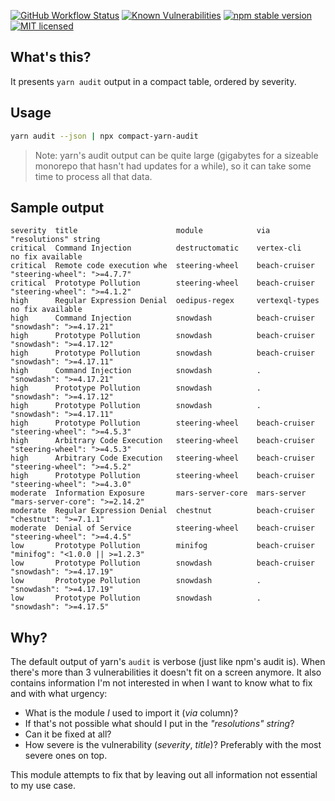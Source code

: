 [![GitHub Workflow Status](https://github.com/sverweij/compact-yarn-audit/actions/workflows/lint-and-test.yml/badge.svg)](https://github.com/sverweij/compact-yarn-audit/actions/workflows/lint-and-test.yml)
[![Known Vulnerabilities](https://snyk.io/test/github/sverweij/compact-yarn-audit/badge.svg?targetFile=package.json)](https://snyk.io/test/github/sverweij/compact-yarn-audit?targetFile=package.json)
[![npm stable version](https://img.shields.io/npm/v/compact-yarn-audit.svg?logo=npm)](https://npmjs.com/package/compact-yarn-audit)
[![MIT licensed](https://img.shields.io/badge/license-MIT-blue.svg)](LICENSE)

## What's this?

It presents `yarn audit` output in a compact table, ordered by severity.

## Usage

```sh
yarn audit --json | npx compact-yarn-audit
```

> Note: yarn's audit output can be quite large (gigabytes for a sizeable
> monorepo that hasn't had updates for a while), so it can take
> some time to process all that data.

## Sample output

```
severity  title                      module            via             "resolutions" string
critical  Command Injection          destructomatic    vertex-cli      no fix available
critical  Remote code execution whe  steering-wheel    beach-cruiser   "steering-wheel": ">=4.7.7"
critical  Prototype Pollution        steering-wheel    beach-cruiser   "steering-wheel": ">=4.1.2"
high      Regular Expression Denial  oedipus-regex     vertexql-types  no fix available
high      Command Injection          snowdash          beach-cruiser   "snowdash": ">=4.17.21"
high      Prototype Pollution        snowdash          beach-cruiser   "snowdash": ">=4.17.12"
high      Prototype Pollution        snowdash          beach-cruiser   "snowdash": ">=4.17.11"
high      Command Injection          snowdash          .               "snowdash": ">=4.17.21"
high      Prototype Pollution        snowdash          .               "snowdash": ">=4.17.12"
high      Prototype Pollution        snowdash          .               "snowdash": ">=4.17.11"
high      Prototype Pollution        steering-wheel    beach-cruiser   "steering-wheel": ">=4.5.3"
high      Arbitrary Code Execution   steering-wheel    beach-cruiser   "steering-wheel": ">=4.5.3"
high      Arbitrary Code Execution   steering-wheel    beach-cruiser   "steering-wheel": ">=4.5.2"
high      Prototype Pollution        steering-wheel    beach-cruiser   "steering-wheel": ">=4.3.0"
moderate  Information Exposure       mars-server-core  mars-server     "mars-server-core": ">=2.14.2"
moderate  Regular Expression Denial  chestnut          beach-cruiser   "chestnut": ">=7.1.1"
moderate  Denial of Service          steering-wheel    beach-cruiser   "steering-wheel": ">=4.4.5"
low       Prototype Pollution        minifog           beach-cruiser   "minifog": "<1.0.0 || >=1.2.3"
low       Prototype Pollution        snowdash          beach-cruiser   "snowdash": ">=4.17.19"
low       Prototype Pollution        snowdash          .               "snowdash": ">=4.17.19"
low       Prototype Pollution        snowdash          .               "snowdash": ">=4.17.5"
```

## Why?

The default output of yarn's `audit` is verbose (just like npm's audit is).
When there's more than 3 vulnerabilities it doesn't fit on a screen anymore.
It also contains information I'm not interested in when I want to know what
to fix and with what urgency:

- What is the module _I_ used to import it (_via_ column)?
- If that's not possible what should I put in the _"resolutions" string_?
- Can it be fixed at all?
- How severe is the vulnerability (_severity_, _title_)? Preferably with the
  most severe ones on top.

This module attempts to fix that by leaving out all information not essential
to my use case.
